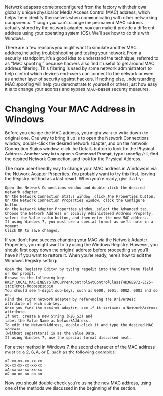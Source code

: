 Network adapters come preconfigured from the factory with their own globally unique physical or Media Access Control (MAC) address,
which helps them identify themselves when communicating with other networking components. 
Though you can’t change the permanent MAC address actually stored by the network adapter, 
you can make it provide a different address using your operating system (OS). We’ll see how to do this with Windows.

There are a few reasons you might want to simulate another MAC address,including troubleshooting and testing your network. 
From a security standpoint, it’s a good idea to understand the technique, referred to as “MAC spoofing,” because hackers also find it useful to get around
MAC address filtering. This filtering is used by some network administrators to help control which devices end-users can connect to the network or even 
as another layer of security against hackers. If nothing else, understanding MAC spoofing will help you demonstrate to yourself or others just how easy it
is to change your address and bypass MAC-based security measures.


# Changing Your MAC Address in Windows

Before you change the MAC address, you might want to write down the original one. One way to bring it up is to open the Network Connections window, 
double-click the desired network adapter, and on the Network Connection Status window, click the Details button to look for the Physical Address. 
Another way is to open a Command Prompt, type ipconfig /all, find the desired Network Connection, and look for the Physical Address.

The more user-friendly way to change your MAC address in Windows is via the Network Adapter Properties. You probably want to try this first, 
leaving the Registry method as a last resort. When you’re ready, give it a try:


    Open the Network Connections window and double-click the desired network adapter.
    On the Network Connection Status window, click the Properties button.
    On the Network Connection Properties window, click the Configure button.
    On the Network Adapter Properties window, select the Advanced tab.
    Choose the Network Address or Locally Administered Address Property, 
    select the Value radio button, and then enter the new MAC address. 
    If using Windows 7, you must use a special format as we’ll note in a moment. 
    Click OK to save changes.

If you don’t have success changing your MAC via the Network Adapter Properties, you might want to try using the Windows Registry.
However, you should first copy down the original address before proceeding so you’ll have it if you want to restore it. 
When you’re ready, here’s how to edit the Windows 
Registry setting:


    Open the Registry Editor by typing regedit into the Start Menu field or Run prompt.
    Browse to the following key: 
    HKEY_LOCAL_MACHINESYSTEMCurrentControlSetControlClass{4D36E972-E325-11CE-BFC1-08002BE10318}
    You should see 4-digit sub-keys, such as 0000, 0001, 0002, 0003 and so on. 
    Find the right network adapter by referencing the DriverDesc 
    attribute of each sub-key.
    Once you find the desired adapter, see if it contains a NetworkAddress attribute. 
    If not, create a new String (REG_SZ) and 
    label the Value Name as NetworkAddress.
    To edit the NetworkAddress, double-click it and type the desired MAC address 
    (without separators) in as the Value Data. 
    If using Windows 7, use the special format discussed next.

For either method in Windows 7, the second character of the MAC address must be a 2, 6, A, or E, such as the following examples:

    x2-xx-xx-xx-xx-xx
    x6-xx-xx-xx-xx-xx
    xA-xx-xx-xx-xx-xx
    xE-xx-xx-xx-xx-xx

Now you should double-check you’re using the new MAC address, using one of the methods we discussed in the beginning of the section.


